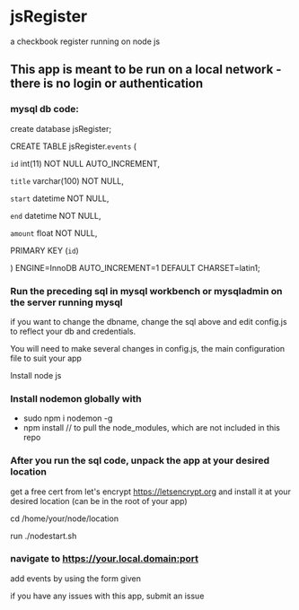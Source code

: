 # jsRegister
a checkbook register running on node js

## This app is meant to be run on a local network - there is no login or authentication


### mysql db code:

create database jsRegister;

CREATE TABLE jsRegister.`events` (

`id` int(11) NOT NULL AUTO_INCREMENT,

`title` varchar(100) NOT NULL,

`start` datetime NOT NULL,

`end` datetime NOT NULL,

`amount` float NOT NULL,

PRIMARY KEY (`id`)

) ENGINE=InnoDB AUTO_INCREMENT=1 DEFAULT CHARSET=latin1;

### Run the preceding sql in mysql workbench or mysqladmin on the server running mysql

if you want to change the dbname, change the sql above and edit config.js to reflect your db and credentials.

You will need to make several changes in config.js, the main configuration file to suit your app

Install node js

### Install nodemon globally with 
* sudo npm i nodemon -g
* npm install // to pull the node_modules, which are not included in this repo

### After you run the sql code, unpack the app at your desired location

get a free cert from let's encrypt https://letsencrypt.org and install it at your desired location (can be in the root of your app)

cd /home/your/node/location

run ./nodestart.sh

### navigate to https://your.local.domain:port

add events by using the form given

if you have any issues with this app, submit an issue
